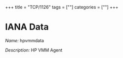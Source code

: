 +++
title = "TCP/1126"
tags = [""]
categories = [""]
+++

# IANA Data

_Name:_ hpvmmdata

_Description:_ HP VMM Agent

